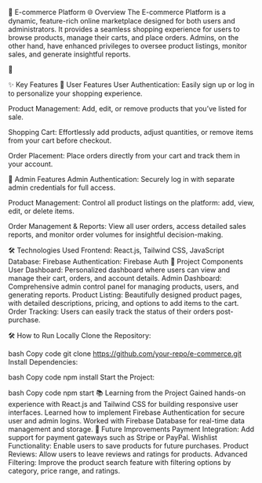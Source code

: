 🛒 E-commerce Platform
🌐 Overview
The E-commerce Platform is a dynamic, feature-rich online marketplace designed for both users and administrators. It provides a seamless shopping experience for users to browse products, manage their carts, and place orders. Admins, on the other hand, have enhanced privileges to oversee product listings, monitor sales, and generate insightful reports.

🔗 

✨ Key Features
👥 User Features
User Authentication:
Easily sign up or log in to personalize your shopping experience.

Product Management:
Add, edit, or remove products that you’ve listed for sale.

Shopping Cart:
Effortlessly add products, adjust quantities, or remove items from your cart before checkout.

Order Placement:
Place orders directly from your cart and track them in your account.

🔑 Admin Features
Admin Authentication:
Securely log in with separate admin credentials for full access.

Product Management:
Control all product listings on the platform: add, view, edit, or delete items.

Order Management & Reports:
View all user orders, access detailed sales reports, and monitor order volumes for insightful decision-making.

🛠️ Technologies Used
Frontend: React.js, Tailwind CSS, JavaScript
Database: Firebase
Authentication: Firebase Auth
📸 Project Components
User Dashboard: Personalized dashboard where users can view and manage their cart, orders, and account details.
Admin Dashboard: Comprehensive admin control panel for managing products, users, and generating reports.
Product Listing: Beautifully designed product pages, with detailed descriptions, pricing, and options to add items to the cart.
Order Tracking: Users can easily track the status of their orders post-purchase.



🛠️ How to Run Locally
Clone the Repository:

bash
Copy code
git clone https://github.com/your-repo/e-commerce.git
Install Dependencies:

bash
Copy code
npm install
Start the Project:

bash
Copy code
npm start
📚 Learning from the Project
Gained hands-on experience with React.js and Tailwind CSS for building responsive user interfaces.
Learned how to implement Firebase Authentication for secure user and admin logins.
Worked with Firebase Database for real-time data management and storage.
🚀 Future Improvements
Payment Integration: Add support for payment gateways such as Stripe or PayPal.
Wishlist Functionality: Enable users to save products for future purchases.
Product Reviews: Allow users to leave reviews and ratings for products.
Advanced Filtering: Improve the product search feature with filtering options by category, price range, and ratings.
